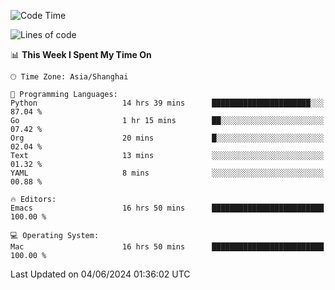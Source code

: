<!--START_SECTION:waka-->
![Code Time](http://img.shields.io/badge/Code%20Time-1%2C989%20hrs%204%20mins-blue)

![Lines of code](https://img.shields.io/badge/From%20Hello%20World%20I%27ve%20Written-308.1%20thousand%20lines%20of%20code-blue)

📊 **This Week I Spent My Time On** 

```text
🕑︎ Time Zone: Asia/Shanghai

💬 Programming Languages: 
Python                   14 hrs 39 mins      ██████████████████████░░░   87.04 % 
Go                       1 hr 15 mins        ██░░░░░░░░░░░░░░░░░░░░░░░   07.42 % 
Org                      20 mins             █░░░░░░░░░░░░░░░░░░░░░░░░   02.04 % 
Text                     13 mins             ░░░░░░░░░░░░░░░░░░░░░░░░░   01.32 % 
YAML                     8 mins              ░░░░░░░░░░░░░░░░░░░░░░░░░   00.88 % 

🔥 Editors: 
Emacs                    16 hrs 50 mins      █████████████████████████   100.00 % 

💻 Operating System: 
Mac                      16 hrs 50 mins      █████████████████████████   100.00 % 
```


 Last Updated on 04/06/2024 01:36:02 UTC
<!--END_SECTION:waka-->
